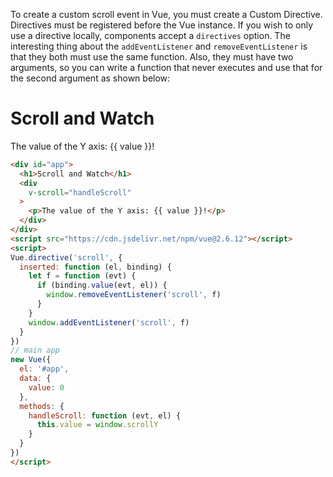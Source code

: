To create a custom scroll event in Vue, you must create a Custom Directive.
Directives must be registered before the Vue instance. If you wish to only
use a directive locally, components accept a `directives` option.
The interesting thing about the `addEventListener` and `removeEventListener`
is that they both must use the same function. Also, they must have two arguments,
so you can write a function that never executes and use that for the second argument
as shown below:

<div id="app">
  <h1>Scroll and Watch</h1>
  <div
    v-scroll="handleScroll"
  >
    <p>The value of the Y axis: {{ value }}!</p>
  </div>
</div>
<script src="https://cdn.jsdelivr.net/npm/vue@2.6.12"></script>
<script> 
Vue.directive('scroll', {
  inserted: function (el, binding) {
    let f = function (evt) {
      if (binding.value(evt, el)) {
        window.removeEventListener('scroll', f)
      }
    }
    window.addEventListener('scroll', f)
  }
})
// main app
new Vue({
  el: '#app',
  data: {
    value: 0
  },
  methods: {
    handleScroll: function (evt, el) {
      this.value = window.scrollY
    }
  }
})
</script>

```html
<div id="app">
  <h1>Scroll and Watch</h1>
  <div
    v-scroll="handleScroll"
  >
    <p>The value of the Y axis: {{ value }}!</p>
  </div>
</div>
<script src="https://cdn.jsdelivr.net/npm/vue@2.6.12"></script>
<script> 
Vue.directive('scroll', {
  inserted: function (el, binding) {
    let f = function (evt) {
      if (binding.value(evt, el)) {
        window.removeEventListener('scroll', f)
      }
    }
    window.addEventListener('scroll', f)
  }
})
// main app
new Vue({
  el: '#app',
  data: {
    value: 0
  },
  methods: {
    handleScroll: function (evt, el) {
      this.value = window.scrollY
    }
  }
})
</script>
```
